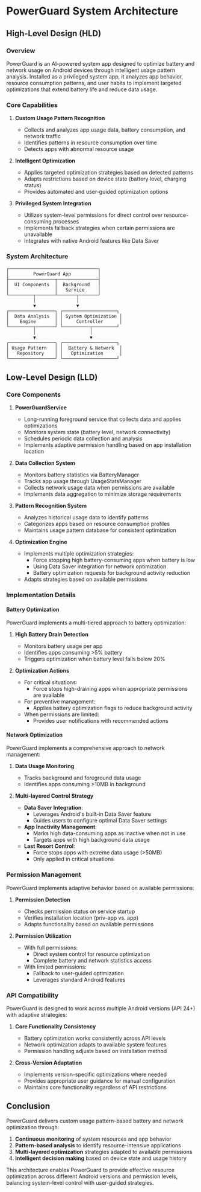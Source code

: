 # PowerGuard System Architecture

## High-Level Design (HLD)

### Overview

PowerGuard is an AI-powered system app designed to optimize battery and network usage on Android
devices through intelligent usage pattern analysis. Installed as a privileged system app, it
analyzes app behavior, resource consumption patterns, and user habits to implement targeted
optimizations that extend battery life and reduce data usage.

### Core Capabilities

1. **Custom Usage Pattern Recognition**
   - Collects and analyzes app usage data, battery consumption, and network traffic
   - Identifies patterns in resource consumption over time
   - Detects apps with abnormal resource usage

2. **Intelligent Optimization**
   - Applies targeted optimization strategies based on detected patterns
   - Adapts restrictions based on device state (battery level, charging status)
   - Provides automated and user-guided optimization options

3. **Privileged System Integration**
   - Utilizes system-level permissions for direct control over resource-consuming processes
   - Implements fallback strategies when certain permissions are unavailable
   - Integrates with native Android features like Data Saver

### System Architecture

```
┌─────────────────────────────────┐
│         PowerGuard App          │
├─────────────────┬───────────────┤
│  UI Components  │  Background   │
│                 │   Service     │
└─────────┬───────┴───────┬───────┘
          │               │
          ▼               ▼
┌─────────────────┐ ┌────────────────────┐
│  Data Analysis  │ │ System Optimization │
│    Engine       │ │     Controller      │
└─────────┬───────┘ └──────────┬─────────┘
          │                    │
          ▼                    ▼
┌─────────────────┐ ┌────────────────────┐
│ Usage Pattern   │ │  Battery & Network  │
│   Repository    │ │   Optimization      │
└─────────────────┘ └────────────────────┘
```

## Low-Level Design (LLD)

### Core Components

1. **PowerGuardService**
   - Long-running foreground service that collects data and applies optimizations
   - Monitors system state (battery level, network connectivity)
   - Schedules periodic data collection and analysis
   - Implements adaptive permission handling based on app installation location

2. **Data Collection System**
   - Monitors battery statistics via BatteryManager
   - Tracks app usage through UsageStatsManager
   - Collects network usage data when permissions are available
   - Implements data aggregation to minimize storage requirements

3. **Pattern Recognition System**
   - Analyzes historical usage data to identify patterns
   - Categorizes apps based on resource consumption profiles
   - Maintains usage pattern database for consistent optimization

4. **Optimization Engine**
   - Implements multiple optimization strategies:
      - Force stopping high battery-consuming apps when battery is low
      - Using Data Saver integration for network optimization
      - Battery optimization requests for background activity reduction
   - Adapts strategies based on available permissions

### Implementation Details

#### Battery Optimization

PowerGuard implements a multi-tiered approach to battery optimization:

1. **High Battery Drain Detection**
   - Monitors battery usage per app
   - Identifies apps consuming >5% battery
   - Triggers optimization when battery level falls below 20%

2. **Optimization Actions**
   - For critical situations:
      - Force stops high-draining apps when appropriate permissions are available
   - For preventive management:
      - Applies battery optimization flags to reduce background activity
   - When permissions are limited:
      - Provides user notifications with recommended actions

#### Network Optimization

PowerGuard implements a comprehensive approach to network management:

1. **Data Usage Monitoring**
   - Tracks background and foreground data usage
   - Identifies apps consuming >10MB in background

2. **Multi-layered Control Strategy**
   - **Data Saver Integration**:
      - Leverages Android's built-in Data Saver feature
      - Guides users to configure optimal Data Saver settings
   - **App Inactivity Management**:
      - Marks high data-consuming apps as inactive when not in use
      - Targets apps with high background data usage
   - **Last Resort Control**:
      - Force stops apps with extreme data usage (>50MB)
      - Only applied in critical situations

### Permission Management

PowerGuard implements adaptive behavior based on available permissions:

1. **Permission Detection**
   - Checks permission status on service startup
   - Verifies installation location (priv-app vs. app)
   - Adapts functionality based on available permissions

2. **Permission Utilization**
   - With full permissions:
      - Direct system control for resource optimization
      - Complete battery and network statistics access
   - With limited permissions:
      - Fallback to user-guided optimization
      - Leverages standard Android features

### API Compatibility

PowerGuard is designed to work across multiple Android versions (API 24+) with adaptive strategies:

1. **Core Functionality Consistency**
   - Battery optimization works consistently across API levels
   - Network optimization adapts to available system features
   - Permission handling adjusts based on installation method

2. **Cross-Version Adaptation**
   - Implements version-specific optimizations where needed
   - Provides appropriate user guidance for manual configuration
   - Maintains core functionality regardless of API restrictions

## Conclusion

PowerGuard delivers custom usage pattern-based battery and network optimization through:

1. **Continuous monitoring** of system resources and app behavior
2. **Pattern-based analysis** to identify resource-intensive applications
3. **Multi-layered optimization** strategies adapted to available permissions
4. **Intelligent decision making** based on device state and usage history

This architecture enables PowerGuard to provide effective resource optimization across different
Android versions and permission levels, balancing system-level control with user-guided strategies. 